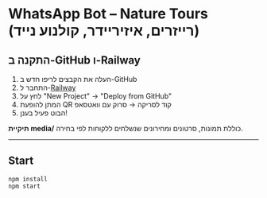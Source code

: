 
# WhatsApp Bot – Nature Tours (רייזרים, איזיריידר, קולנוע נייד)

## התקנה ב-GitHub ו-Railway
1. העלה את הקבצים לריפו חדש ב-GitHub
2. התחבר ל-[Railway](https://railway.app)
3. לחץ על "New Project" → "Deploy from GitHub"
4. המתן להופעת QR קוד לסריקה → סרוק עם וואטסאפ
5. הבוט פעיל בענן!

**תיקיית media/** כוללת תמונות, סרטונים ומחירונים שנשלחים ללקוחות לפי בחירה.

---

## Start
```
npm install
npm start
```

